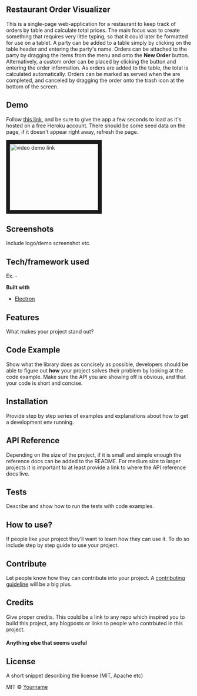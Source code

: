 ## Restaurant Order Visualizer
This is a single-page web-application for a restaurant to keep track of orders by table and calculate total prices. The main focus was to create something that requires very little typing, so that it could later be formatted for use on a tablet. A party can be added to a table simply by clicking on the table header and entering the party's name. Orders can be attached to the party by dragging the items from the menu and onto the **New Order** button. Alternatively, a custom order can be placed by clicking the button and entering the order information. As orders are added to the table, the total is calculated automatically. Orders can be marked as served when the are completed, and canceled by dragging the order onto the trash icon at the bottom of the screen.

## Demo
Follow [this link](https://sleepy-hollows-82798.herokuapp.com/), and be sure to give the app a few seconds to load as it's hosted on a free Heroku account. There should be some seed data on the page, if it doesn't appear right away, refresh the page.

<a href="https://www.youtube.com/watch?v=Ejfy9pye6dk&feature=youtu.be" target="_blank"><img src="https://img.youtu.be/Ejfy9pye6dk/0.jpg" 
alt="video demo link" width="240" height="180" border="10" /></a>
 
## Screenshots
Include logo/demo screenshot etc.

## Tech/framework used
Ex. -

<b>Built with</b>
- [Electron](https://electron.atom.io)

## Features
What makes your project stand out?

## Code Example
Show what the library does as concisely as possible, developers should be able to figure out **how** your project solves their problem by looking at the code example. Make sure the API you are showing off is obvious, and that your code is short and concise.

## Installation
Provide step by step series of examples and explanations about how to get a development env running.

## API Reference

Depending on the size of the project, if it is small and simple enough the reference docs can be added to the README. For medium size to larger projects it is important to at least provide a link to where the API reference docs live.

## Tests
Describe and show how to run the tests with code examples.

## How to use?
If people like your project they’ll want to learn how they can use it. To do so include step by step guide to use your project.

## Contribute

Let people know how they can contribute into your project. A [contributing guideline](https://github.com/zulip/zulip-electron/blob/master/CONTRIBUTING.md) will be a big plus.

## Credits
Give proper credits. This could be a link to any repo which inspired you to build this project, any blogposts or links to people who contrbuted in this project. 

#### Anything else that seems useful

## License
A short snippet describing the license (MIT, Apache etc)

MIT © [Yourname]()
